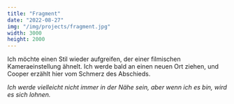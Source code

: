 ```yaml
---
title: "Fragment"
date: "2022-08-27"
img: "/img/projects/fragment.jpg"
width: 3000
height: 2000
---
```


Ich möchte einen Stil wieder aufgreifen, der einer filmischen Kameraeinstellung ähnelt. Ich werde bald an einen neuen Ort ziehen, und Cooper erzählt hier vom Schmerz des Abschieds.

_Ich werde vielleicht nicht immer in der Nähe sein, aber wenn ich es bin, wird es sich lohnen._
